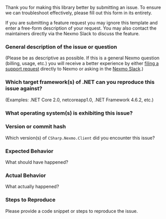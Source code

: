 Thank you for making this library better by submitting an issue. To ensure we can troubleshoot effectively,
please fill out this form in its entirety.

If you are submitting a feature request you may ignore this template and enter a free-form description of your request.
You may also contact the maintainers directly via the Nexmo Slack to discuss the feature.

### General description of the issue or question
(Please be as descriptive as possible. If this is a general Nexmo question (billing, usage, etc.) you
will receive a better experience by either [filing a support request](https://help.nexmo.com/hc/en-us/requests/new)
directly to Nexmo or asking in the [Nexmo Slack](https://developer.nexmo.com/community/slack).)

### Which target framework(s) of .NET can you reproduce this issue against?
(Examples: .NET Core 2.0, netcoreapp1.0, .NET Framework 4.6.2, etc.)

### What operating system(s) is exhibiting this issue?

### Version or commit hash
Which version(s) of `CSharp.Nexmo.Client` did you encounter this issue?
 
### Expected Behavior
What should have happened?

### Actual Behavior
What actually happened?

### Steps to Reproduce
Please provide a code snippet or steps to reproduce the issue.
